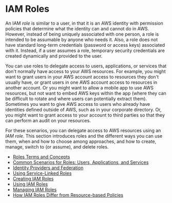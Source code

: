 # IAM Roles<a name="id_roles"></a>

An IAM *role* is similar to a user, in that it is an AWS identity with permission policies that determine what the identity can and cannot do in AWS\. However, instead of being uniquely associated with one person, a role is intended to be assumable by anyone who needs it\. Also, a role does not have standard long\-term credentials \(password or access keys\) associated with it\. Instead, if a user assumes a role, temporary security credentials are created dynamically and provided to the user\.

You can use roles to delegate access to users, applications, or services that don't normally have access to your AWS resources\. For example, you might want to grant users in your AWS account access to resources they don't usually have, or grant users in one AWS account access to resources in another account\. Or you might want to allow a mobile app to use AWS resources, but not want to embed AWS keys within the app \(where they can be difficult to rotate and where users can potentially extract them\)\. Sometimes you want to give AWS access to users who already have identities defined outside of AWS, such as in your corporate directory\. Or, you might want to grant access to your account to third parties so that they can perform an audit on your resources\.

For these scenarios, you can delegate access to AWS resources using an *IAM role*\. This section introduces roles and the different ways you can use them, when and how to choose among approaches, and how to create, manage, switch to \(or assume\), and delete roles\.


+ [Roles Terms and Concepts](id_roles_terms-and-concepts.md)
+ [Common Scenarios for Roles: Users, Applications, and Services](id_roles_common-scenarios.md)
+ [Identity Providers and Federation](id_roles_providers.md)
+ [Using Service\-Linked Roles](using-service-linked-roles.md)
+ [Creating IAM Roles](id_roles_create.md)
+ [Using IAM Roles](id_roles_use.md)
+ [Managing IAM Roles](id_roles_manage.md)
+ [How IAM Roles Differ from Resource\-based Policies](id_roles_compare-resource-policies.md)